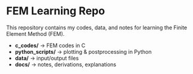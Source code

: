# FEM Learning Repo

This repository contains my codes, data, and notes for learning the Finite Element Method (FEM).
- **c_codes/** → FEM codes in C
- **python_scripts/** → plotting & postprocessing in Python
- **data/** → input/output files
- **docs/** → notes, derivations, explanations


